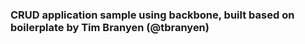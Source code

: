 ### CRUD application sample using backbone, built based on boilerplate by Tim Branyen (@tbranyen)  

